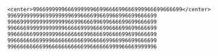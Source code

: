         <center>99669999996669999996699666699666999966699666699</center>
        99699999999699999999699666699669966996699666699
        99669999999999999996699666699699666699699666699
        99666699999999999966666999966699666699699666699
        99666666999999996666666699666699666699699666699
        99666666669999666666666699666669966996699666699
        99666666666996666666666699666666999966669999996
